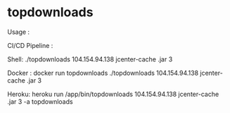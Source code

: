 # topdownloads

Usage :

CI/CD Pipeline :


Shell: ./topdownloads 104.154.94.138 jcenter-cache .jar 3

Docker : docker run topdownloads ./topdownloads 104.154.94.138 jcenter-cache .jar 3

Heroku: heroku run /app/bin/topdownloads 104.154.94.138 jcenter-cache .jar 3 -a topdownloads